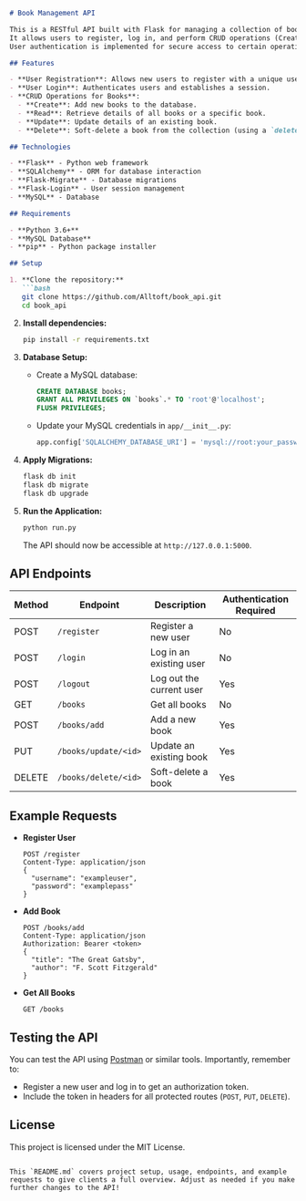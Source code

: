 ```markdown
# Book Management API

This is a RESTful API built with Flask for managing a collection of books.
It allows users to register, log in, and perform CRUD operations (Create, Read, Update, Delete) on book entries.
User authentication is implemented for secure access to certain operations.

## Features

- **User Registration**: Allows new users to register with a unique username and password.
- **User Login**: Authenticates users and establishes a session.
- **CRUD Operations for Books**:
  - **Create**: Add new books to the database.
  - **Read**: Retrieve details of all books or a specific book.
  - **Update**: Update details of an existing book.
  - **Delete**: Soft-delete a book from the collection (using a `deleted_at` field).

## Technologies

- **Flask** - Python web framework
- **SQLAlchemy** - ORM for database interaction
- **Flask-Migrate** - Database migrations
- **Flask-Login** - User session management
- **MySQL** - Database

## Requirements

- **Python 3.6+**
- **MySQL Database**
- **pip** - Python package installer

## Setup

1. **Clone the repository:**
   ```bash
   git clone https://github.com/Alltoft/book_api.git
   cd book_api
   ```

2. **Install dependencies:**
   ```bash
   pip install -r requirements.txt
   ```

3. **Database Setup:**

   - Create a MySQL database:
     ```sql
     CREATE DATABASE books;
     GRANT ALL PRIVILEGES ON `books`.* TO 'root'@'localhost';
     FLUSH PRIVILEGES;
     ```
   - Update your MySQL credentials in `app/__init__.py`:
     ```python
     app.config['SQLALCHEMY_DATABASE_URI'] = 'mysql://root:your_password@localhost/books'
     ```

4. **Apply Migrations:**
   ```bash
   flask db init
   flask db migrate
   flask db upgrade
   ```

5. **Run the Application:**
   ```bash
   python run.py
   ```

   The API should now be accessible at `http://127.0.0.1:5000`.

## API Endpoints

| Method | Endpoint             | Description              | Authentication Required |
|--------|-----------------------|--------------------------|-------------------------|
| POST   | `/register`           | Register a new user      | No                      |
| POST   | `/login`              | Log in an existing user  | No                      |
| POST   | `/logout`             | Log out the current user | Yes                     |
| GET    | `/books`              | Get all books            | No                      |
| POST   | `/books/add`          | Add a new book           | Yes                     |
| PUT    | `/books/update/<id>`  | Update an existing book  | Yes                     |
| DELETE | `/books/delete/<id>`  | Soft-delete a book       | Yes                     |

## Example Requests

- **Register User**
  ```http
  POST /register
  Content-Type: application/json
  {
    "username": "exampleuser",
    "password": "examplepass"
  }
  ```

- **Add Book**
  ```http
  POST /books/add
  Content-Type: application/json
  Authorization: Bearer <token>
  {
    "title": "The Great Gatsby",
    "author": "F. Scott Fitzgerald"
  }
  ```

- **Get All Books**
  ```http
  GET /books
  ```

## Testing the API

You can test the API using [Postman](https://www.postman.com/) or similar tools. Importantly, remember to:
- Register a new user and log in to get an authorization token.
- Include the token in headers for all protected routes (`POST`, `PUT`, `DELETE`).

## License

This project is licensed under the MIT License.
```

This `README.md` covers project setup, usage, endpoints, and example requests to give clients a full overview. Adjust as needed if you make further changes to the API!